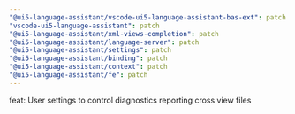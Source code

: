 ```yaml
---
"@ui5-language-assistant/vscode-ui5-language-assistant-bas-ext": patch
"vscode-ui5-language-assistant": patch
"@ui5-language-assistant/xml-views-completion": patch
"@ui5-language-assistant/language-server": patch
"@ui5-language-assistant/settings": patch
"@ui5-language-assistant/binding": patch
"@ui5-language-assistant/context": patch
"@ui5-language-assistant/fe": patch
---
```


feat: User settings to control diagnostics reporting cross view files
